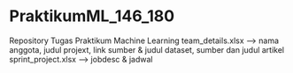 # PraktikumML_146_180
Repository Tugas Praktikum Machine Learning
team_details.xlsx   --> nama anggota, judul projext, link sumber & judul dataset, sumber dan judul artikel
sprint_project.xlsx --> jobdesc & jadwal
